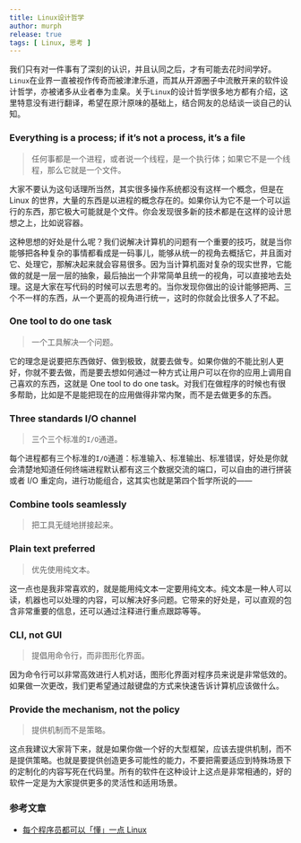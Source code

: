```yaml
---
title: Linux设计哲学
author: murph
release: true
tags: [ Linux, 思考 ]
---
```


我们只有对一件事有了深刻的认识，并且认同之后，才有可能去花时间学好。`Linux`在业界一直被视作传奇而被津津乐道，而其从开源圈子中流散开来的软件设计哲学，亦被诸多从业者奉为圭臬。关于`Linux`的设计哲学很多地方都有介绍，这里特意没有进行翻译，希望在原汁原味的基础上，结合网友的总结谈一谈自己的认知。

<!-- more -->

### Everything is a process; if it’s not a process, it’s a file

> 任何事都是一个进程，或者说一个线程，是一个执行体；如果它不是一个线程，那么它就是一个文件。

大家不要认为这句话理所当然，其实很多操作系统都没有这样一个概念，但是在 Linux 的世界，大量的东西是以进程的概念存在的。如果你认为它不是一个可以运行的东西，那它极大可能就是个文件。你会发现很多新的技术都是在这样的设计思想之上，比如说容器。

这种思想的好处是什么呢？我们说解决计算机的问题有一个重要的技巧，就是当你能够把各种复杂的事情都看成是一码事儿，能够从统一的视角去概括它，并且面对它、处理它，那解决起来就会容易很多。因为当计算机面对复杂的现实世界，它能做的就是一层一层的抽象，最后抽出一个非常简单且统一的视角，可以直接地去处理。这是大家在写代码的时候可以去思考的。当你发现你做出的设计能够把两、三个不一样的东西，从一个更高的视角进行统一，这时的你就会比很多人了不起。

### One tool to do one task

> 一个工具解决一个问题。

它的理念是说要把东西做好、做到极致，就要去做专。如果你做的不能比别人更好，你就不要去做，而是要去想如何通过一种方式让用户可以在你的应用上调用自己喜欢的东西，这就是 One tool to do one task。对我们在做程序的时候也有很多帮助，比如是不是能把现在的应用做得非常内聚，而不是去做更多的东西。

### Three standards I/O channel

> 三个三个标准的`I/O`通道。

每个进程都有三个标准的`I/O`通道：标准输入、标准输出、标准错误，好处是你就会清楚地知道任何终端进程默认都有这三个数据交流的端口，可以自由的进行拼装或者 I/O 重定向，进行功能组合，这其实也就是第四个哲学所说的——

### Combine tools seamlessly

> 把工具无缝地拼接起来。

### Plain text preferred

> 优先使用纯文本。

这一点也是我非常喜欢的，就是能用纯文本一定要用纯文本。纯文本是一种人可以读，机器也可以处理的内容，可以解决好多问题。它带来的好处是，可以直观的包含非常重要的信息，还可以通过注释进行重点跟踪等等。

### CLI, not GUI

> 提倡用命令行，而非图形化界面。

因为命令行可以非常高效进行人机对话，图形化界面对程序员来说是非常低效的。如果做一次更改，我们更希望通过敲键盘的方式来快速告诉计算机应该做什么。

### Provide the mechanism, not the policy

> 提供机制而不是策略。

这点我建议大家背下来，就是如果你做一个好的大型框架，应该去提供机制，而不是提供策略。也就是要提供创造更多可能性的能力，不要把需要适应到特殊场景下的定制化的内容写死在代码里。所有的软件在这种设计上这点是非常相通的，好的软件一定是为大家提供更多的灵活性和适用场景。

### 参考文章

- [每个程序员都可以「懂」一点 Linux](https://my.oschina.net/u/4084220/blog/3088972?p=2)